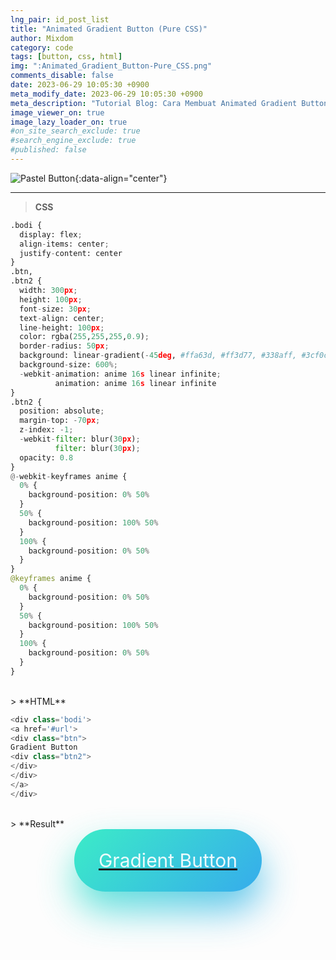 ```yaml
---
lng_pair: id_post_list
title: "Animated Gradient Button (Pure CSS)"
author: Mixdom
category: code 
tags: [button, css, html]
img: ":Animated_Gradient_Button-Pure_CSS.png"
comments_disable: false
date: 2023-06-29 10:05:30 +0900
meta_modify_date: 2023-06-29 10:05:30 +0900
meta_description: "Tutorial Blog: Cara Membuat Animated Gradient Button (Pure CSS)"
image_viewer_on: true
image_lazy_loader_on: true
#on_site_search_exclude: true
#search_engine_exclude: true
#published: false
---
```


![Pastel Button](:Animated_Gradient_Button-Pure_CSS.png){:data-align="center"}

***

> **CSS**

```python
.bodi {
  display: flex;
  align-items: center;
  justify-content: center
}
.btn,
.btn2 {
  width: 300px;
  height: 100px;
  font-size: 30px;
  text-align: center;
  line-height: 100px;
  color: rgba(255,255,255,0.9);
  border-radius: 50px;
  background: linear-gradient(-45deg, #ffa63d, #ff3d77, #338aff, #3cf0c5);
  background-size: 600%;
  -webkit-animation: anime 16s linear infinite;
          animation: anime 16s linear infinite
}
.btn2 {
  position: absolute;
  margin-top: -70px;
  z-index: -1;
  -webkit-filter: blur(30px);
          filter: blur(30px);
  opacity: 0.8
}
@-webkit-keyframes anime {
  0% {
    background-position: 0% 50%
  }
  50% {
    background-position: 100% 50%
  }
  100% {
    background-position: 0% 50%
  }
}
@keyframes anime {
  0% {
    background-position: 0% 50%
  }
  50% {
    background-position: 100% 50%
  }
  100% {
    background-position: 0% 50%
  }
}
```

<br/>
> **HTML**

```python
<div class='bodi'>
<a href='#url'>
<div class="btn">
Gradient Button
<div class="btn2">
</div>
</div>
</a>
</div>
```

<br/>
> **Result**

<style>
.bodi {
  display: flex;
  align-items: center;
  justify-content: center
}
.btn,
.btn2 {
  width: 300px;
  height: 100px;
  font-size: 30px;
  text-align: center;
  line-height: 100px;
  color: rgba(255,255,255,0.9);
  border-radius: 50px;
  background: linear-gradient(-45deg, #ffa63d, #ff3d77, #338aff, #3cf0c5);
  background-size: 600%;
  -webkit-animation: anime 16s linear infinite;
          animation: anime 16s linear infinite
}
.btn2 {
  position: absolute;
  margin-top: -70px;
  z-index: -1;
  -webkit-filter: blur(30px);
          filter: blur(30px);
  opacity: 0.8
}
@-webkit-keyframes anime {
  0% {
    background-position: 0% 50%
  }
  50% {
    background-position: 100% 50%
  }
  100% {
    background-position: 0% 50%
  }
}
@keyframes anime {
  0% {
    background-position: 0% 50%
  }
  50% {
    background-position: 100% 50%
  }
  100% {
    background-position: 0% 50%
  }
  }
</style>

<div class='bodi'>
<a href='#url'>
<div class="btn">
Gradient Button
<div class="btn2">
</div>
</div>
</a>
</div>
